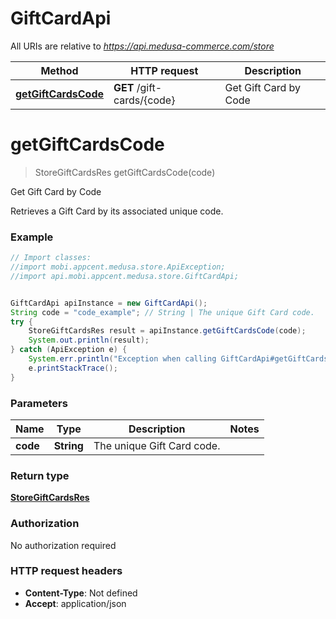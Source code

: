 # GiftCardApi

All URIs are relative to *https://api.medusa-commerce.com/store*

Method | HTTP request | Description
------------- | ------------- | -------------
[**getGiftCardsCode**](GiftCardApi.md#getGiftCardsCode) | **GET** /gift-cards/{code} | Get Gift Card by Code

<a name="getGiftCardsCode"></a>
# **getGiftCardsCode**
> StoreGiftCardsRes getGiftCardsCode(code)

Get Gift Card by Code

Retrieves a Gift Card by its associated unique code.

### Example
```java
// Import classes:
//import mobi.appcent.medusa.store.ApiException;
//import api.mobi.appcent.medusa.store.GiftCardApi;


GiftCardApi apiInstance = new GiftCardApi();
String code = "code_example"; // String | The unique Gift Card code.
try {
    StoreGiftCardsRes result = apiInstance.getGiftCardsCode(code);
    System.out.println(result);
} catch (ApiException e) {
    System.err.println("Exception when calling GiftCardApi#getGiftCardsCode");
    e.printStackTrace();
}
```

### Parameters

Name | Type | Description  | Notes
------------- | ------------- | ------------- | -------------
 **code** | **String**| The unique Gift Card code. |

### Return type

[**StoreGiftCardsRes**](StoreGiftCardsRes.md)

### Authorization

No authorization required

### HTTP request headers

 - **Content-Type**: Not defined
 - **Accept**: application/json

